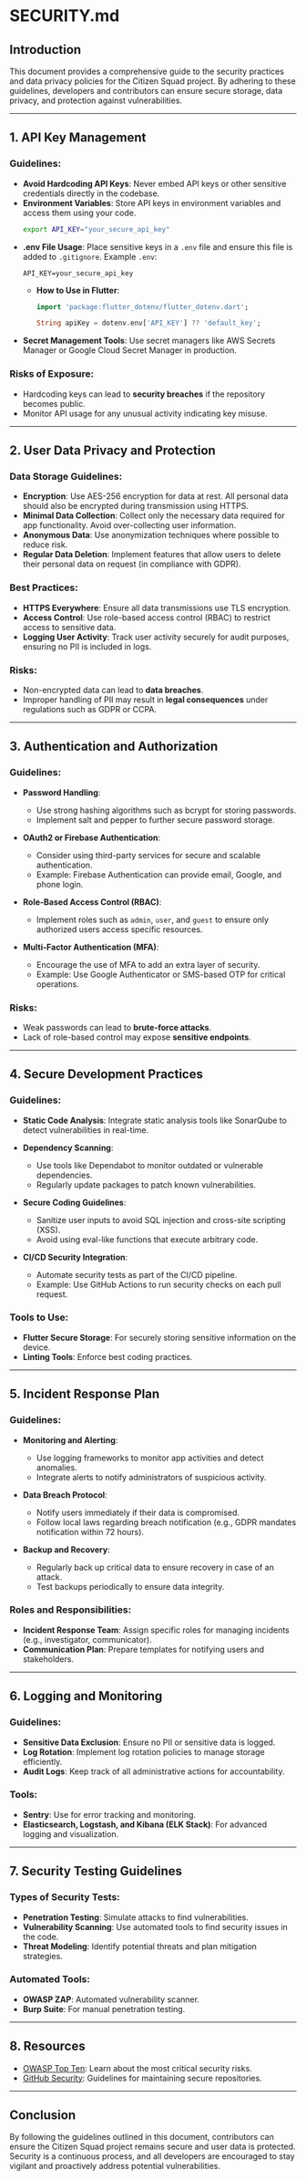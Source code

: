 
# SECURITY.md

## Introduction
This document provides a comprehensive guide to the security practices and data privacy policies for the Citizen Squad project. By adhering to these guidelines, developers and contributors can ensure secure storage, data privacy, and protection against vulnerabilities.

---

## 1. API Key Management
### Guidelines:
- **Avoid Hardcoding API Keys**: Never embed API keys or other sensitive credentials directly in the codebase.
- **Environment Variables**: Store API keys in environment variables and access them using your code.
    ```bash
    export API_KEY="your_secure_api_key"
    ```
- **.env File Usage**: Place sensitive keys in a `.env` file and ensure this file is added to `.gitignore`.
    Example `.env`:
    ```
    API_KEY=your_secure_api_key
    ```
    - **How to Use in Flutter**:
      ```dart
      import 'package:flutter_dotenv/flutter_dotenv.dart';

      String apiKey = dotenv.env['API_KEY'] ?? 'default_key';
      ```
- **Secret Management Tools**: Use secret managers like AWS Secrets Manager or Google Cloud Secret Manager in production.

### Risks of Exposure:
- Hardcoding keys can lead to **security breaches** if the repository becomes public.
- Monitor API usage for any unusual activity indicating key misuse.

---

## 2. User Data Privacy and Protection
### Data Storage Guidelines:
- **Encryption**: Use AES-256 encryption for data at rest. All personal data should also be encrypted during transmission using HTTPS.
- **Minimal Data Collection**: Collect only the necessary data required for app functionality. Avoid over-collecting user information.
- **Anonymous Data**: Use anonymization techniques where possible to reduce risk.
- **Regular Data Deletion**: Implement features that allow users to delete their personal data on request (in compliance with GDPR).

### Best Practices:
- **HTTPS Everywhere**: Ensure all data transmissions use TLS encryption.
- **Access Control**: Use role-based access control (RBAC) to restrict access to sensitive data.
- **Logging User Activity**: Track user activity securely for audit purposes, ensuring no PII is included in logs.

### Risks:
- Non-encrypted data can lead to **data breaches**.
- Improper handling of PII may result in **legal consequences** under regulations such as GDPR or CCPA.

---

## 3. Authentication and Authorization
### Guidelines:
- **Password Handling**:
  - Use strong hashing algorithms such as bcrypt for storing passwords.
  - Implement salt and pepper to further secure password storage.
- **OAuth2 or Firebase Authentication**:
  - Consider using third-party services for secure and scalable authentication.
  - Example: Firebase Authentication can provide email, Google, and phone login.

- **Role-Based Access Control (RBAC)**:
  - Implement roles such as `admin`, `user`, and `guest` to ensure only authorized users access specific resources.

- **Multi-Factor Authentication (MFA)**:
  - Encourage the use of MFA to add an extra layer of security.
  - Example: Use Google Authenticator or SMS-based OTP for critical operations.

### Risks:
- Weak passwords can lead to **brute-force attacks**.
- Lack of role-based control may expose **sensitive endpoints**.

---

## 4. Secure Development Practices
### Guidelines:
- **Static Code Analysis**: Integrate static analysis tools like SonarQube to detect vulnerabilities in real-time.
- **Dependency Scanning**:
  - Use tools like Dependabot to monitor outdated or vulnerable dependencies.
  - Regularly update packages to patch known vulnerabilities.

- **Secure Coding Guidelines**:
  - Sanitize user inputs to avoid SQL injection and cross-site scripting (XSS).
  - Avoid using eval-like functions that execute arbitrary code.

- **CI/CD Security Integration**:
  - Automate security tests as part of the CI/CD pipeline.
  - Example: Use GitHub Actions to run security checks on each pull request.

### Tools to Use:
- **Flutter Secure Storage**: For securely storing sensitive information on the device.
- **Linting Tools**: Enforce best coding practices.

---

## 5. Incident Response Plan
### Guidelines:
- **Monitoring and Alerting**:
  - Use logging frameworks to monitor app activities and detect anomalies.
  - Integrate alerts to notify administrators of suspicious activity.

- **Data Breach Protocol**:
  - Notify users immediately if their data is compromised.
  - Follow local laws regarding breach notification (e.g., GDPR mandates notification within 72 hours).

- **Backup and Recovery**:
  - Regularly back up critical data to ensure recovery in case of an attack.
  - Test backups periodically to ensure data integrity.

### Roles and Responsibilities:
- **Incident Response Team**: Assign specific roles for managing incidents (e.g., investigator, communicator).
- **Communication Plan**: Prepare templates for notifying users and stakeholders.

---

## 6. Logging and Monitoring
### Guidelines:
- **Sensitive Data Exclusion**: Ensure no PII or sensitive data is logged.
- **Log Rotation**: Implement log rotation policies to manage storage efficiently.
- **Audit Logs**: Keep track of all administrative actions for accountability.

### Tools:
- **Sentry**: Use for error tracking and monitoring.
- **Elasticsearch, Logstash, and Kibana (ELK Stack)**: For advanced logging and visualization.

---

## 7. Security Testing Guidelines
### Types of Security Tests:
- **Penetration Testing**: Simulate attacks to find vulnerabilities.
- **Vulnerability Scanning**: Use automated tools to find security issues in the code.
- **Threat Modeling**: Identify potential threats and plan mitigation strategies.

### Automated Tools:
- **OWASP ZAP**: Automated vulnerability scanner.
- **Burp Suite**: For manual penetration testing.

---

## 8. Resources
- [OWASP Top Ten](https://owasp.org/www-project-top-ten/): Learn about the most critical security risks.
- [GitHub Security](https://docs.github.com/en/code-security): Guidelines for maintaining secure repositories.

---

## Conclusion
By following the guidelines outlined in this document, contributors can ensure the Citizen Squad project remains secure and user data is protected. Security is a continuous process, and all developers are encouraged to stay vigilant and proactively address potential vulnerabilities.


